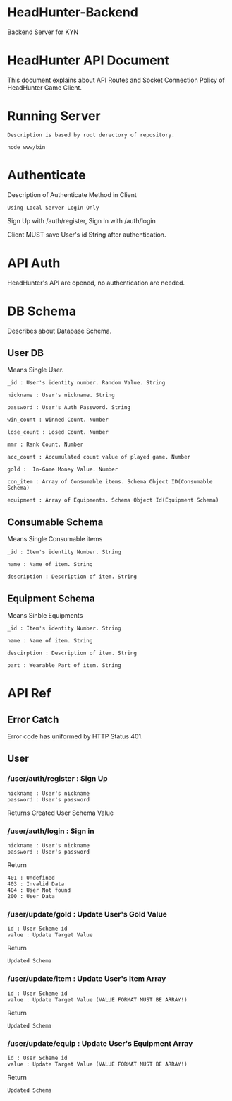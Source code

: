 # HeadHunter-Backend
Backend Server for KYN

HeadHunter API Document
===
This document explains about API Routes and Socket Connection Policy of HeadHunter Game Client.

Running Server
====

	Description is based by root derectory of repository.

	node www/bin

Authenticate
===
Description of Authenticate Method in Client

	Using Local Server Login Only

Sign Up with /auth/register, Sign In with /auth/login

Client MUST save User's id String after authentication.

API Auth
===
HeadHunter's API are opened, no authentication are needed.

DB Schema
===
Describes about Database Schema.

User DB
----
Means Single User.

	_id : User's identity number. Random Value. String

	nickname : User's nickname. String

	password : User's Auth Password. String

	win_count : Winned Count. Number

	lose_count : Losed Count. Number

	mmr : Rank Count. Number

	acc_count : Accumulated count value of played game. Number

	gold :  In-Game Money Value. Number

	con_item : Array of Consumable items. Schema Object ID(Consumable Schema)

	equipment : Array of Equipments. Schema Object Id(Equipment Schema)

Consumable Schema
---
Means Single Consumable items

	_id : Item's identity Number. String

	name : Name of item. String

	description : Description of item. String

Equipment Schema
-----
Means Sinble Equipments

	_id : Item's identity Number. String

	name : Name of item. String

	descirption : Description of item. String

	part : Wearable Part of item. String

API Ref
======
Error Catch
----
Error code has uniformed by HTTP Status 401.

User
----
### /user/auth/register : Sign Up

	nickname : User's nickname
	password : User's password

Returns Created User Schema Value

### /user/auth/login : Sign in

	nickname : User's nickname
	password : User's password

Return

	401 : Undefined
	403 : Invalid Data
	404 : User Not found
	200 : User Data

### /user/update/gold : Update User's Gold Value

	id : User Scheme id
	value : Update Target Value

Return

	Updated Schema

### /user/update/item : Update User's Item Array

	id : User Scheme id
	value : Update Target Value (VALUE FORMAT MUST BE ARRAY!)

Return

	Updated Schema

### /user/update/equip : Update User's Equipment Array

	id : User Scheme id
	value : Update Target Value (VALUE FORMAT MUST BE ARRAY!)

Return

	Updated Schema

